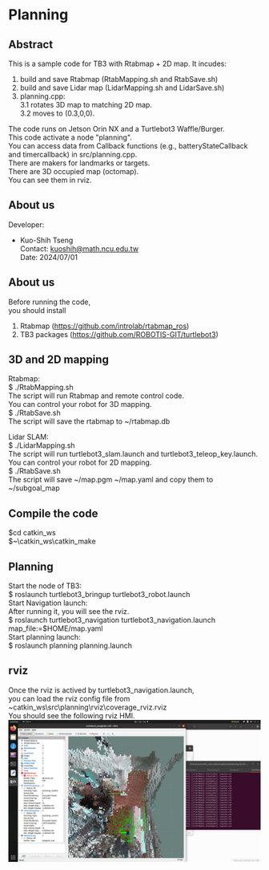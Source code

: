 
# Planning


## Abstract
This is a sample code for TB3 with Rtabmap + 2D map.
It incudes:
1. build and save Rtabmap (RtabMapping.sh and RtabSave.sh)
2. build and save Lidar map (LidarMapping.sh and LidarSave.sh)
3. planning.cpp:  
3.1 rotates 3D map to matching 2D map.  
3.2 moves to (0.3,0,0).  

The code runs on Jetson Orin NX and a Turtlebot3 Waffle/Burger.  
This code activate a node "planning".   
You can access data from Callback functions (e.g., batteryStateCallback and timercallback) in src/planning.cpp.  
There are makers for landmarks or targets.   
There are 3D occupied map (octomap).  
You can see them in rviz.  

## About us

Developer:   
* Kuo-Shih Tseng   
Contact: kuoshih@math.ncu.edu.tw   
Date: 2024/07/01  

## About us
Before running the code,  
you should install  
1. Rtabmap  (https://github.com/introlab/rtabmap_ros)  
2. TB3 packages (https://github.com/ROBOTIS-GIT/turtlebot3)  

## 3D and 2D mapping
Rtabmap:  
$ ./RtabMapping.sh  
The script will run Rtabmap and remote control code.  
You can control your robot for 3D mapping.  
$ ./RtabSave.sh  
The script will save the rtabmap to ~/rtabmap.db  

Lidar SLAM:  
$ ./LidarMapping.sh  
The script will run turtlebot3_slam.launch and turtlebot3_teleop_key.launch.  
You can control your robot for 2D mapping.  
$ ./RtabSave.sh  
The script will save ~/map.pgm ~/map.yaml and copy them to ~/subgoal_map  

## Compile the code
$cd catkin_ws    
$~\catkin_ws\catkin_make    

## Planning
Start the node of TB3:  
$ roslaunch turtlebot3_bringup turtlebot3_robot.launch  
Start Navigation launch:  
After running it, you will see the rviz.  
$ roslaunch turtlebot3_navigation turtlebot3_navigation.launch map_file:=$HOME/map.yaml  
Start planning launch:  
$ roslaunch planning planning.launch  


## rviz
Once the rviz is actived by turtlebot3_navigation.launch,  
you can load the rviz config file from ~catkin_ws\src\planning\rviz\coverage_rviz.rviz  
You should see the following rviz HMI.   
![alt text](https://github.com/kuoshih/Planning/blob/main/Screenshot.png)  

